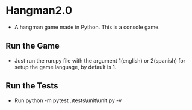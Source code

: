 # Hangman2.0
- A hangman game made in Python. This is a console game.
## Run the Game
- Just run the run.py file with the argument 1(english) or 2(spanish) for setup the game language, by default is 1. 
## Run the Tests
- Run python -m pytest .\tests\unit\unit.py -v
